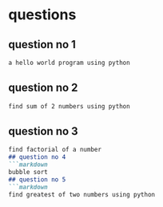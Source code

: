 # questions
## question no 1
```markdown
a hello world program using python 
```
## question no 2
```markdown
find sum of 2 numbers using python
```
## question no 3
```markdown
find factorial of a number
## question no 4
```markdown
bubble sort
## question no 5
```markdown
find greatest of two numbers using python